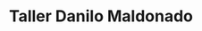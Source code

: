 ---
title: "Taller Danilo Maldonado"
url: /real-del-padre/taller-danilo-maldonado/
shop: reparación de automóviles
---